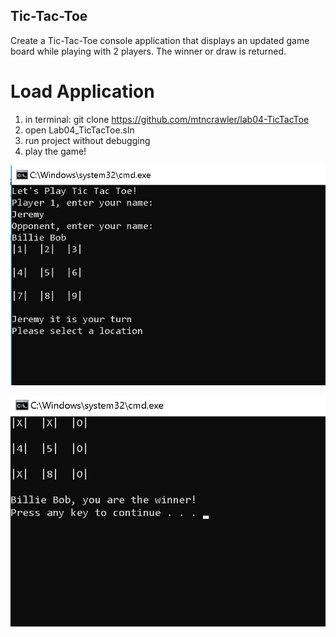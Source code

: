 ## Tic-Tac-Toe

Create a Tic-Tac-Toe console application that displays an updated game board while playing with 2 players. The winner or draw is returned.

# Load Application
1.	in terminal: git clone https://github.com/mtncrawler/lab04-TicTacToe
2.	open Lab04_TicTacToe.sln
3.	run project without debugging
4.	play the game!

![Welcome Screen](assets/lab4.png "Welcome Screen")

![Winner](assets/lab4b.png "Winner Screen")

